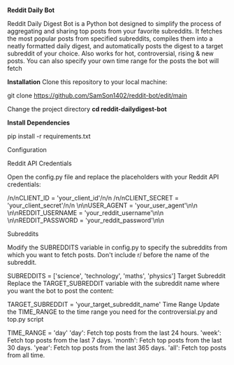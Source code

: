 **Reddit Daily Bot**

Reddit Daily Digest Bot is a Python bot designed to simplify the process of aggregating and sharing top posts from your favorite subreddits. It fetches the most popular posts from specified subreddits, compiles them into a neatly formatted daily digest, and automatically posts the digest to a target subreddit of your choice. Also works for hot, controversial, rising & new posts. You can also specify your own time range for the posts the bot will fetch

**Installation**
Clone this repository to your local machine:

git clone https://github.com/SamSon1402/reddit-bot/edit/main


Change the project directory
**cd reddit-dailydigest-bot**

**Install Dependencies**


pip install -r requirements.txt

Configuration

Reddit API Credentials

Open the config.py file and replace the placeholders with your Reddit API credentials:


 /n/nCLIENT_ID = 'your_client_id'/n/n
 /n/nCLIENT_SECRET = 'your_client_secret'/n/n
 \n\nUSER_AGENT = 'your_user_agent'\n\n
 \n\nREDDIT_USERNAME = 'your_reddit_username'\n\n
 \n\nREDDIT_PASSWORD = 'your_reddit_password'\n\n


Subreddits


Modify the SUBREDDITS variable in config.py to specify the subreddits from which you want to fetch posts. Don't include r/ before the name of the subreddit.

SUBREDDITS = ['science', 'technology', 'maths', 'physics']
Target Subreddit
Replace the TARGET_SUBREDDIT variable with the subreddit name where you want the bot to post the content:

TARGET_SUBREDDIT = 'your_target_subreddit_name'
Time Range
Update the TIME_RANGE to the time range you need for the controversial.py and top.py script

TIME_RANGE = 'day' 
'day': Fetch top posts from the last 24 hours.
'week': Fetch top posts from the last 7 days.
'month': Fetch top posts from the last 30 days.
'year': Fetch top posts from the last 365 days.
'all': Fetch top posts from all time.
